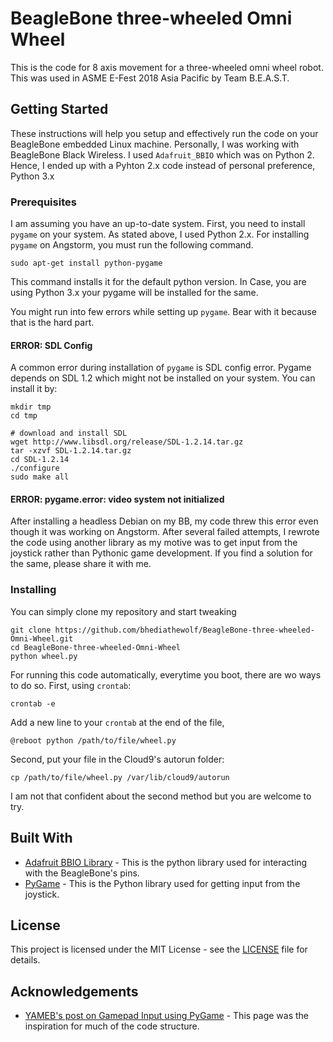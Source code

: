 # BeagleBone three-wheeled Omni Wheel
This is the code for 8 axis movement for a three-wheeled omni wheel robot. This was used in ASME E-Fest 2018 Asia Pacific by Team B.E.A.S.T.

## Getting Started
These instructions will help you setup and effectively run the code on your BeagleBone embedded Linux machine. Personally, I was working with BeagleBone Black Wireless. I used `Adafruit_BBIO` which was on Python 2. Hence, I ended up with a Pyhton 2.x code instead of personal preference, Python 3.x

### Prerequisites
I am assuming you have an up-to-date system.
First, you need to install `pygame` on your system. As stated above, I used Python 2.x. For installing `pygame` on Angstorm, you must run the following command.
```
sudo apt-get install python-pygame
```
This command installs it for the default python version. In Case, you are using Python 3.x your pygame will be installed for the same.

You might run into few errors while setting up `pygame`. Bear with it because that is the hard part.

#### ERROR: SDL Config
A common error during installation of `pygame` is SDL config error. Pygame depends on SDL 1.2 which might not be installed on your system. You can install it by:
```
mkdir tmp
cd tmp

# download and install SDL
wget http://www.libsdl.org/release/SDL-1.2.14.tar.gz
tar -xzvf SDL-1.2.14.tar.gz
cd SDL-1.2.14
./configure 
sudo make all
```

#### ERROR: pygame.error: video system not initialized
After installing a headless Debian on my BB, my code threw this error even though it was working on Angstorm. After several failed attempts, I rewrote the code using another library as my motive was to get input from the joystick rather than Pythonic game development. If you find a solution for the same, please share it with me.

### Installing
You can simply clone my repository and start tweaking
```
git clone https://github.com/bhediathewolf/BeagleBone-three-wheeled-Omni-Wheel.git
cd BeagleBone-three-wheeled-Omni-Wheel
python wheel.py
```

For running this code automatically, everytime you boot, there are wo ways to do so.
First, using `crontab`:
```
crontab -e
```
Add a new line to your `crontab` at the end of the file,
```
@reboot python /path/to/file/wheel.py
```

Second, put your file in the Cloud9's autorun folder:
```
cp /path/to/file/wheel.py /var/lib/cloud9/autorun
```
I am not that confident about the second method but you are welcome to try.

## Built With
* [Adafruit BBIO Library](https://github.com/adafruit/adafruit-beaglebone-io-python/) - This is the python library used for interacting with the BeagleBone's pins.
* [PyGame](https://en.wikipedia.org/wiki/Pygame) - This is the Python library used for getting input from the joystick.

## License
This project is licensed under the MIT License - see the [LICENSE](LICENSE) file for details.

## Acknowledgements
* [YAMEB's post on Gamepad Input using PyGame](https://yameb.blogspot.in/2013/01/gamepad-input-in-python.html) - This page was the inspiration for much of the code structure.
